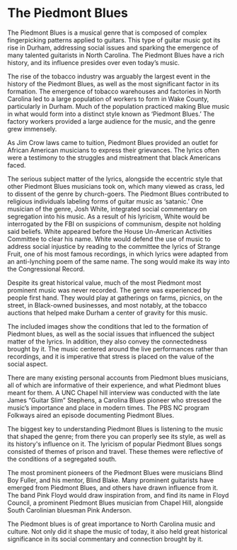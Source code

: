 # The Piedmont Blues

The Piedmont Blues is a musical genre that is composed of complex fingerpicking patterns applied to guitars. This type of guitar music got its rise in Durham, addressing social issues and sparking the emergence of many talented guitarists in North Carolina. The Piedmont Blues have a rich history, and its influence presides over even today’s music.

The rise of the tobacco industry was arguably the largest event in the history of the Piedmont Blues, as well as the most significant factor in its formation. The emergence of  tobacco warehouses and factories in North Carolina led to a large population of workers to form in Wake County, particularly in Durham. Much of the population practiced making Blue music in what would form into a distinct style known as ‘Piedmont Blues.’ The factory workers provided a large audience for the music, and the genre grew immensely.

As Jim Crow laws came to tuition, Piedmont Blues provided an outlet for African American musicians to express their grievances. The lyrics often were a testimony to the struggles and mistreatment that black Americans faced.

The serious subject matter of the lyrics, alongside the eccentric style that other Piedmont Blues musicians took on, which many viewed as crass, led to dissent of the genre by church-goers.  The Piedmont Blues contributed to religious individuals labeling forms of guitar music as ‘satanic.’ One musician of the genre, Josh White, integrated social commentary on segregation into his music. As a result of his lyricism, White would be interrogated by the FBI on suspicions of communism, despite not holding said beliefs. White appeared before the House Un-American Activities Committee to clear his name. White would defend the use of music to address social injustice by reading to the committee the lyrics of Strange Fruit, one of his most famous recordings, in which lyrics were adapted from an anti-lynching poem of the same name. The song would make its way into the Congressional Record.

Despite its great historical value, much of the most Piedmont most prominent music was never recorded. The genre was experienced by people first hand. They  would play at gatherings on farms, picnics, on the street, in Black-owned businesses, and most notably, at the tobacco auctions that helped make Durham a center of gravity for this music.

The included images show the conditions that led to the formation of Piedmont blues, as well as the social issues that influenced the subject matter of the lyrics. In addition, they also convey the connectedness brought by it. The music centered around the live performances rather than recordings, and it is imperative that stress is placed on the value of the social aspect. 


There are many existing personal accounts from Piedmont blues musicians, all of which are informative of their experience, and what Piedmont blues meant for them. A UNC Chapel hill interview was conducted with the late James “Guitar Slim” Stephens, a Carolina Blues pioneer who stressed the music’s importance and place in modern times. The PBS NC program Folkways aired an episode documenting Piedmont Blues.


The biggest key to understanding Piedmont Blues is listening to the music that shaped the genre; from there you can properly see its style, as well as its history's influence on it. The lyricism of popular Piedmont Blues songs consisted of themes of prison and travel. These themes were reflective of the conditions of a segregated south. 

The most prominent pioneers of the Piedmont Blues were musicians Blind Boy Fuller, and his mentor, Blind Blake. Many prominent guitarists have emerged from Piedmont Blues, and others have drawn influence from it. The band Pink Floyd would draw inspiration from, and find its name in Floyd Council, a prominent Piedmont Blues musician from Chapel Hill, alongside South Carolinian bluesman Pink Anderson. 

The Piedmont blues is of great importance to North Carolina music and culture. Not only did it shape the music of today, it also held great historical significance in its social commentary and connection brought by it.

